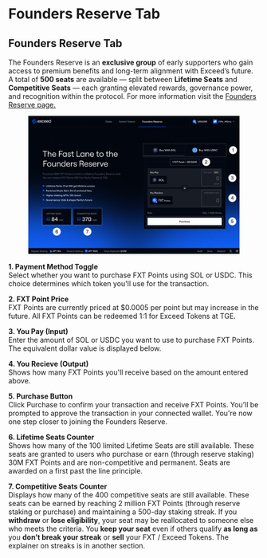 # Founders Reserve Tab

## Founders Reserve Tab

The Founders Reserve is an **exclusive group** of early supporters who gain access to premium benefits and long-term alignment with Exceed’s future. A total of **500 seats** are available — split between **Lifetime Seats** and **Competitive Seats** — each granting elevated rewards, governance power, and recognition within the protocol. For more information visit the [Founders Reserve page.](../rewards-and-points-system/founders-reserve.md)

<figure><img src="../.gitbook/assets/Founders Reserve (3).png" alt=""><figcaption></figcaption></figure>

**1. Payment Method Toggle**\
Select whether you want to purchase FXT Points using SOL or USDC. This choice determines which token you'll use for the transaction.

**2. FXT Point Price**\
FXT Points are currently priced at $0.0005 per point but may increase in the future. All FXT Points can be redeemed 1:1 for Exceed Tokens at TGE.

**3. You Pay (Input)**\
Enter the amount of SOL or USDC you want to use to purchase FXT Points. The equivalent dollar value is displayed below.

**4. You Recieve (Output)**\
Shows how many FXT Points you'll receive based on the amount entered above.

**5. Purchase Button**\
Click Purchase to confirm your transaction and receive FXT Points. You’ll be prompted to approve the transaction in your connected wallet. You're now one step closer to joining the Founders Reserve.

**6. Lifetime Seats Counter**\
Shows how many of the 100 limited Lifetime Seats are still available. These seats are granted to users who purchase or earn (through reserve staking) 30M FXT Points and are non-competitive and permanent. Seats are awarded on a first past the line principle.&#x20;

**7. Competitive Seats Counter**\
Displays how many of the 400 competitive seats are still available. These seats can be earned by reaching 2 million FXT Points (through reserve staking or purchase) and maintaining a 500-day staking streak. If you **withdraw** or **lose eligibility**, your seat may be reallocated to someone else who meets the criteria. You **keep your seat** even if others qualify **as long as** you **don’t break your streak** or **sell** your FXT / Exceed Tokens. The explainer on streaks is in another section.
